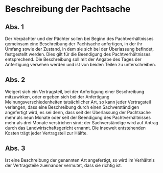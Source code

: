 # Beschreibung der Pachtsache



## Abs. 1

 Der Verpächter und der Pächter sollen bei Beginn des Pachtverhältnisses gemeinsam eine Beschreibung der Pachtsache anfertigen, in der ihr Umfang sowie der Zustand, in dem sie sich bei der Überlassung befindet, festgestellt werden. Dies gilt für die Beendigung des Pachtverhältnisses entsprechend. Die Beschreibung soll mit der Angabe des Tages der Anfertigung versehen werden und ist von beiden Teilen zu unterschreiben.

## Abs. 2

 Weigert sich ein Vertragsteil, bei der Anfertigung einer Beschreibung mitzuwirken, oder ergeben sich bei der Anfertigung Meinungsverschiedenheiten tatsächlicher Art, so kann jeder Vertragsteil verlangen, dass eine Beschreibung durch einen Sachverständigen angefertigt wird, es sei denn, dass seit der Überlassung der Pachtsache mehr als neun Monate oder seit der Beendigung des Pachtverhältnisses mehr als drei Monate verstrichen sind; der Sachverständige wird auf Antrag durch das Landwirtschaftsgericht ernannt. Die insoweit entstehenden Kosten trägt jeder Vertragsteil zur Hälfte.

## Abs. 3

 Ist eine Beschreibung der genannten Art angefertigt, so wird im Verhältnis der Vertragsteile zueinander vermutet, dass sie richtig ist. 

